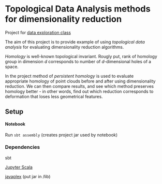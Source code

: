 # Topological Data Analysis methods for dimensionality reduction

Project for [data exploration class](http://www.ii.uni.wroc.pl/~lipinski/lectureED2016.html)

The aim of this project is to provide example of using *topological data analysis* for evaluating dimensionality reduction algorithms.

*Homology* is well-known topological invariant. Rougly put, rank of homology group in dimension *d* corresponds to number of *d*-dimensional holes of a space.

In the project method of *persistent homology* is used to evaluate appropriate homology of point clouds before and after using dimensionality reduction. We can then compare results, and see which method preserves homology better - in other words, find out which reduction corresponds to deformation that loses less geometrical features.

## Setup

#### Notebook
Run ``` sbt assembly ``` (creates project jar used by notebook)

### Dependencies
sbt

[Jupyter Scala](https://github.com/alexarchambault/jupyter-scala)

[javaplex](https://github.com/appliedtopology/javaplex) (put jar in /lib)

